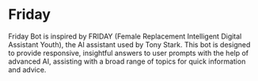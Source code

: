 # Friday
Friday Bot is inspired by FRIDAY (Female Replacement Intelligent Digital Assistant Youth), the AI assistant used by Tony Stark. This bot is designed to provide responsive, insightful answers to user prompts with the help of advanced AI, assisting with a broad range of topics for quick information and advice. 
